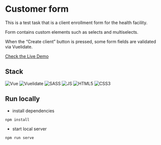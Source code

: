 # Customer form

This is a test task that is a client enrollment form for the health facility.

Form contains custom elements such as selects and multiselects.

When the “Create client” button is pressed, some form fields are validated via Vuelidate.

[Check the Live Demo](https://savelyolegych.github.io/CustomerForm/)

## Stack

![Vue](https://img.shields.io/badge/Vue%20js-35495E?style=for-the-badge&logo=vuedotjs&logoColor=4FC08D)
![Vuelidate](https://img.shields.io/badge/VUELIDATE-darkgrey?style=for-the-badge&logo=data:image/svg+xml;base64,PHN2ZyB3aWR0aD0iMTIwIiBoZWlnaHQ9IjEyMCIgdmlld0JveD0iMCAwIDQ2IDQ2IiB2ZXJzaW9uPSIxLjEiIHhtbG5zPSJodHRwOi8vd3d3LnczLm9yZy8yMDAwL3N2ZyI+CjxwYXRoIGZpbGw9IiMzMTQ5NjAiIGQ9Ik0gMzcuOSAwTCA0NS41IDBMIDE5IDQ2TCAwIDEzTCA3LjUwNSAxM0wgMTQuNTM1IDEzTCAxOSAyMC42NTIyTCAzMC44NyAwTCAzNy45IDBaIi8+CjxwYXRoIGZpbGw9IiMwMEJDN0UiIGQ9Ik0gMCAxM0wgMTkgNDZMIDQ1LjUgMEwgMzcuOSAwTCAxOSAzMy44TCA3LjUwNSAxM0wgMCAxM1oiLz4KPC9zdmc+Cg==)
![SASS](https://img.shields.io/badge/Sass-CC6699?style=for-the-badge&logo=sass&logoColor=white)
![JS](https://img.shields.io/badge/JavaScript-323330?style=for-the-badge&logo=javascript&logoColor=F7DF1E)
![HTML5](https://img.shields.io/badge/html5-%23E34F26.svg?style=for-the-badge&logo=html5&logoColor=white)
![CSS3](https://img.shields.io/badge/css3-%231572B6.svg?style=for-the-badge&logo=css3&logoColor=white)

## Run locally

* install dependencies
```
npm install
```

* start local server
```
npm run serve
```
